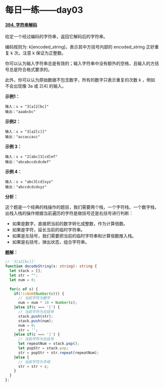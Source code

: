 # 每日一练——day03



#### [394. 字符串解码](https://leetcode-cn.com/problems/decode-string/)

给定一个经过编码的字符串，返回它解码后的字符串。

编码规则为: k[encoded_string]，表示其中方括号内部的 encoded_string 正好重复 k 次。注意 k 保证为正整数。

你可以认为输入字符串总是有效的；输入字符串中没有额外的空格，且输入的方括号总是符合格式要求的。

此外，你可以认为原始数据不包含数字，所有的数字只表示重复的次数 k ，例如不会出现像 3a 或 2[4] 的输入。

**示例1：**

```
输入：s = "3[a]2[bc]"
输出："aaabcbc"
```

**示例2：**

```
输入：s = "3[a2[c]]"
输出："accaccacc"
```

**示例 3：**

```
输入：s = "2[abc]3[cd]ef"
输出："abcabccdcdcdef"
```

**示例 4：**

```
输入：s = "abc3[cd]xyz"
输出："abccdcdcdxyz"
```

**分析：**

这个题是一个经典的栈操作的题目，我们需要两个栈，一个字符栈，一个数字栈，出栈入栈的操作根据当前遍历的字符是做括号还是右括号进行判断：

+ 如果是数字，直接把当前的数字转化成整数，作为计算倍数。
+ 如果是字符，延长当前的临时字符串。
+ 如果是左括号，我们需要把当前的临时字符串和计算倍数推入栈。
+ 如果是右括号，弹出状态，组合字符串。

**题解：**

```typescript
// '3[a2[bc]]'
function decodeString(s: string): string {
  let stack = [];
  let str = "";
  let num = 0;
  
  for(c of s) {
    if(!isNaN(Number(c))) {
      // 当前字符为数字
      num = num * 10 + Number(c);
    }else if(c === '[') {
      // 当前字符为左括号
      stack.push(str);
      stack.push(num);
      num = 0;
      str = '';
    }else if(c === ']') {
      // 当前字符为右括号
      let repeatNum = stack.pop();
      let popStr = stack.pop;
      str = popStr + str.repeat(repeatNum);
    }else {
      // 当前字符为字母
      str = str + c;
    }
  }
};
```



